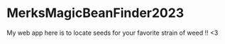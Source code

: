 # MerksMagicBeanFinder2023
My web app here is to locate seeds for your favorite strain of weed !! &lt;3 
